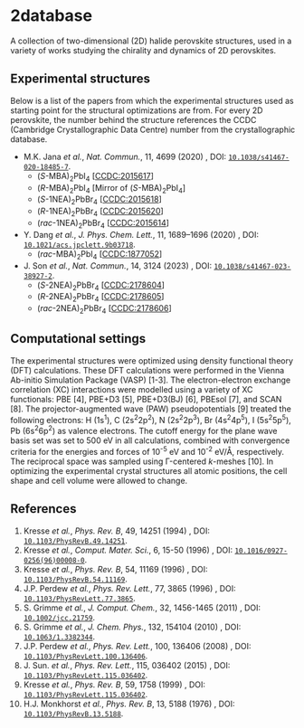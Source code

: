 # 2database

A collection of two-dimensional (2D) halide perovskite structures, used in a variety of works studying the chirality and dynamics of 2D perovskites.

## Experimental structures

Below is a list of the papers from which the experimental structures used as starting point for the structural optimizations are from. For every 2D perovskite, the number behind the structure references the CCDC (Cambridge Crystallographic Data Centre) number from the crystallographic database.

- M.K. Jana *et al.*, *Nat. Commun.*, 11, 4699 (2020) , DOI: [`10.1038/s41467-020-18485-7`](https://doi.org/10.1038/s41467-020-18485-7).
	- (<i>S</i>-MBA)<sub>2</sub>PbI<sub>4</sub> [[CCDC:2015617](https://www.ccdc.cam.ac.uk/structures/Search?Ccdcid=2015617)]
	- (<i>R</i>-MBA)<sub>2</sub>PbI<sub>4</sub> [Mirror of (<i>S</i>-MBA)<sub>2</sub>PbI<sub>4</sub>]
	- (<i>S</i>-1NEA)<sub>2</sub>PbBr<sub>4</sub> [[CCDC:2015618](https://www.ccdc.cam.ac.uk/structures/Search?Ccdcid=2015618)]
	- (<i>R</i>-1NEA)<sub>2</sub>PbBr<sub>4</sub> [[CCDC:2015620](https://www.ccdc.cam.ac.uk/structures/Search?Ccdcid=2015620)]
	- (<i>rac</i>-1NEA)<sub>2</sub>PbBr<sub>4</sub> [[CCDC:2015614](https://www.ccdc.cam.ac.uk/structures/Search?Ccdcid=2015614)]
- Y. Dang *et al.*, *J. Phys. Chem. Lett.*, 11, 1689–1696 (2020) , DOI: [`10.1021/acs.jpclett.9b03718`](https://doi.org/10.1021/acs.jpclett.9b03718).
	- (<i>rac</i>-MBA)<sub>2</sub>PbI<sub>4</sub> [[CCDC:1877052](https://www.ccdc.cam.ac.uk/structures/Search?Ccdcid=1877052)]
- J. Son *et al.*, *Nat. Commun.*, 14, 3124 (2023) , DOI: [`10.1038/s41467-023-38927-2`](https://doi.org/10.1038/s41467-023-38927-2).
	- (<i>S</i>-2NEA)<sub>2</sub>PbBr<sub>4</sub> [[CCDC:2178604](https://www.ccdc.cam.ac.uk/structures/Search?Ccdcid=2178604)]
	- (<i>R</i>-2NEA)<sub>2</sub>PbBr<sub>4</sub> [[CCDC:2178605](https://www.ccdc.cam.ac.uk/structures/Search?Ccdcid=2178605)]
	- (<i>rac</i>-2NEA)<sub>2</sub>PbBr<sub>4</sub> [[CCDC:2178606](https://www.ccdc.cam.ac.uk/structures/Search?Ccdcid=2178606)]

## Computational settings

The experimental structures were optimized using density functional theory (DFT) calculations. These DFT calculations were performed in the Vienna Ab-initio Simulation Package (VASP) [1-3]. The electron-electron exchange correlation (XC) interactions were modelled using a variety of XC functionals: PBE [4], PBE+D3 [5], PBE+D3(BJ) [6], PBEsol [7], and SCAN [8]. The projector-augmented wave (PAW) pseudopotentials [9] treated the following electrons: H (1s<sup>1</sup>), C (2s<sup>2</sup>2p<sup>2</sup>), N (2s<sup>2</sup>2p<sup>3</sup>), Br (4s<sup>2</sup>4p<sup>5</sup>), I (5s<sup>2</sup>5p<sup>5</sup>), Pb (6s<sup>2</sup>6p<sup>2</sup>) as valence electrons. The cutoff energy for the plane wave basis set was set to 500 eV in all calculations, combined with convergence criteria for the energies and forces of 10<sup>-5</sup> eV and 10<sup>-2</sup> eV/Å, respectively. The reciprocal space was sampled using Γ-centered <i>k</i>-meshes [10]. In optimizing the experimental crystal structures all atomic positions, the cell shape and cell volume were allowed to change.

## References

1. Kresse *et al.*, *Phys. Rev. B*, 49, 14251 (1994) , DOI: [`10.1103/PhysRevB.49.14251`](https://doi.org/10.1103/PhysRevB.49.14251).
2. Kresse *et al.*, *Comput. Mater. Sci.*, 6, 15-50 (1996) , DOI: [`10.1016/0927-0256(96)00008-0`](https://doi.org/10.1016/0927-0256(96)00008-0).
3. Kresse *et al.*, *Phys. Rev. B*, 54, 11169 (1996) , DOI: [`10.1103/PhysRevB.54.11169`](https://doi.org/10.1103/PhysRevB.54.11169).
4. J.P. Perdew *et al.*, *Phys. Rev. Lett.*, 77, 3865 (1996) , DOI: [`10.1103/PhysRevLett.77.3865`](https://doi.org/10.1103/PhysRevLett.77.3865).
5. S. Grimme *et al.*, *J. Comput. Chem.*, 32, 1456-1465 (2011) , DOI: [`10.1002/jcc.21759`](https://doi.org/10.1002/jcc.21759).
6. S. Grimme *et al.*, *J. Chem. Phys.*, 132, 154104 (2010) , DOI: [`10.1063/1.3382344`](https://doi.org/10.1063/1.3382344).
7. J.P. Perdew *et al.*, *Phys. Rev. Lett.*, 100, 136406 (2008) , DOI: [`10.1103/PhysRevLett.100.136406`](https://doi.org/10.1103/PhysRevLett.100.136406).
8. J. Sun. *et al.*, *Phys. Rev. Lett.*, 115, 036402 (2015) , DOI: [`10.1103/PhysRevLett.115.036402`](https://doi.org/10.1103/PhysRevLett.115.036402).
9. Kresse *et al.*, *Phys. Rev. B*, 59, 1758 (1999) , DOI: [`10.1103/PhysRevLett.115.036402`](https://doi.org/10.1103/PhysRevLett.115.036402).
10. H.J. Monkhorst *et al.*, *Phys. Rev. B*, 13, 5188 (1976) , DOI: [`10.1103/PhysRevB.13.5188`](https://doi.org/10.1103/PhysRevB.13.5188).
